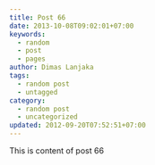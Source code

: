 ```yaml
---
title: Post 66
date: 2013-10-08T09:02:01+07:00
keywords:
  - random
  - post
  - pages
author: Dimas Lanjaka
tags:
  - random post
  - untagged
category:
  - random post
  - uncategorized
updated: 2012-09-20T07:52:51+07:00
---
```

This is content of post 66